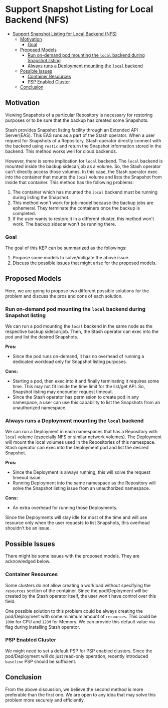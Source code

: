 # Support Snapshot Listing for Local Backend (NFS)

<!-- code_chunk_output -->

- [Support Snapshot Listing for Local Backend (NFS)](#support-snapshot-listing-for-local-backend-nfs)
  - [Motivation](#motivation)
    - [Goal](#goal)
  - [Proposed Models](#proposed-models)
    - [Run on-demand pod mounting the `local` backend during Snapshot listing](#run-on-demand-pod-mounting-the-local-backend-during-snapshot-listing)
    - [Always runs a Deployment mounting the `local` backend](#always-runs-a-deployment-mounting-the-local-backend)
  - [Possible Issues](#possible-issues)
    - [Container Resources](#container-resources)
    - [PSP Enabled Cluster](#psp-enabled-cluster)
  - [Conclusion](#conclusion)

<!-- /code_chunk_output -->

## Motivation

Viewing Snapshots of a particular Repository is necessary for restoring purposes or to be sure that the backup has created some Snapshots.

Stash provides Snapshot listing facility through an Extended API Server(EAS). This EAS runs as a part of the Stash operator. When a user request for Snapshots of a Repository, Stash operator directly connect with the backend using `restic` and return the Snapshot information stored in the backend. This method works well for cloud backends.

However, there is some implication for `local` backend. The `local` backend is mounted inside the backup sidecar/job as a volume. So, the Stash operator can't directly access those volumes. In this case, the Stash operator exec into the container that mounts the `local` volume and lists the Snapshot from inside that container. This method has the following problems:

1. The container which has mounted the `local` backend must be running during listing the Snapshot.
2. This method won't work for job-model because the backup jobs are ephemeral. They terminate the containers once the backup is completed.
3. If the user wants to restore it in a different cluster, this method won't work. The backup sidecar won't be running there.

### Goal

The goal of this KEP can be summarized as the followings:

1. Propose some models to solve/mitigate the above issue.
2. Discuss the possible issues that might arise for the proposed models.

## Proposed Models

Here, we are going to propose two different possible solutions for the problem and discuss the pros and cons of each solution.

### Run on-demand pod mounting the `local` backend during Snapshot listing

We can run a pod mounting the `local` backend in the same node as the respective backup sidecar/job. Then, the Stash operator can exec into the pod and list the desired Snapshots.

**Pros:**

- Since the pod runs on-demand, it has no overhead of running a dedicated workload only for Snapshot listing purposes.

**Cons:**

- Starting a pod, then exec into it and finally terminating it requires some time. This may not fit inside the time limit for the list/get API. So, Snapshot listing may encounter request timeout.
- Since the Stash operator has permission to create pod in any namespace, a user can use this capability to list the Snapshots from an unauthorized namespace.

### Always runs a Deployment mounting the `local` backend

We can run a Deployment in each namespaces that has a Repository with `local` volume (especially NFS or similar network volumes). The Deployment will mount the local volumes used in the Repositories of this namespace. Stash operator can exec into the Deployment pod and list the desired Snapshot.

**Pros:**

- Since the Deployment is always running, this will solve the request timeout issue.
- Running Deployment into the same namespace as the Repository will solve the Snapshot listing issue from an unauthorized namespace.

**Cons:**

- An extra overhead for running those Deployments.

Since the Deployments will stay idle for most of the time and will use resource only when the user requests to list Snapshots, this overhead shouldn't be an issue.

## Possible Issues

There might be some issues with the proposed models. They are acknowledged below.

### Container Resources

Some clusters do not allow creating a workload without specifying the `resources` section of the container. Since the pod/Deployment will be created by the Stash operator itself, the user won't have control over this field.

One possible solution to this problem could be always creating the pod/Deployment with some minimum amount of `resources`. This could be `100m` for CPU and `128M` for Memory. We can provide this default value via flag during installing Stash operator.

### PSP Enabled Cluster

We might need to set a default PSP for PSP enabled clusters. Since the pod/Deployment will do just read-only operation, recently introduced `baseline` PSP should be sufficient.

## Conclusion

From the above discussion, we believe the second method is more preferable than the first one. We are open to any idea that may solve this problem more securely and efficiently.
